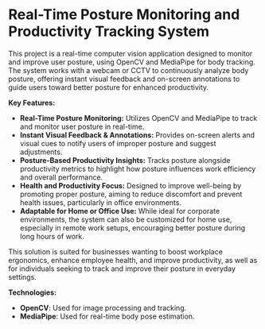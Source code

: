# Real-Time Posture Monitoring and Productivity Tracking System

This project is a real-time computer vision application designed to monitor and improve user posture, using OpenCV and MediaPipe for body tracking. The system works with a webcam or CCTV to continuously analyze body posture, offering instant visual feedback and on-screen annotations to guide users toward better posture for enhanced productivity.

**Key Features:**

- **Real-Time Posture Monitoring:** Utilizes OpenCV and MediaPipe to track and monitor user posture in real-time.
- **Instant Visual Feedback & Annotations:** Provides on-screen alerts and visual cues to notify users of improper posture and suggest adjustments.
- **Posture-Based Productivity Insights:** Tracks posture alongside productivity metrics to highlight how posture influences work efficiency and overall performance.
- **Health and Productivity Focus:** Designed to improve well-being by promoting proper posture, aiming to reduce discomfort and prevent health issues, particularly in office environments.
- **Adaptable for Home or Office Use:** While ideal for corporate environments, the system can also be customized for home use, especially in remote work setups, encouraging better posture during long hours of work.

This solution is suited for businesses wanting to boost workplace ergonomics, enhance employee health, and improve productivity, as well as for individuals seeking to track and improve their posture in everyday settings.

**Technologies:**
- **OpenCV**: Used for image processing and tracking.
- **MediaPipe**: Used for real-time body pose estimation.
